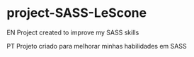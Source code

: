 # project-SASS-LeScone

EN
Project created to improve my SASS skills

PT
Projeto criado para melhorar minhas habilidades em SASS
